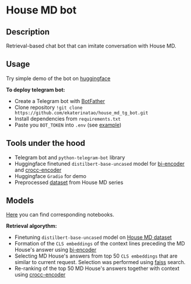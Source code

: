# House MD bot

## Description
Retrieval-based chat bot that can imitate conversation with House MD.

## Usage

Try simple demo of the bot on [huggingface](https://huggingface.co/spaces/ekaterinatao/house_md_bot)

**To deploy telegram bot:**  
  
* Create a Telegram bot with [BotFather](https://t.me/botfather)  
* Clone repository `!git clone https://github.com/ekaterinatao/house_md_tg_bot.git`  
* Install dependencies from `requirements.txt`  
* Paste you `BOT_TOKEN` into `.env` (see [example]())  
  
## Tools under the hood
* Telegram bot and `python-telegram-bot` library  
* Huggingface finetuned `distilbert-base-uncased` model for [bi-encoder](https://huggingface.co/ekaterinatao/house-md-bot-bert-bi-encoder) and [crocc-encoder](https://huggingface.co/ekaterinatao/house-md-bot-bert-cross-encoder)  
* Huggingface `Gradio` for demo  
* Preprocessed [dataset](https://huggingface.co/datasets/ekaterinatao/house_md_context3) from House MD series  

## Models
[Here]() you can find corresponding notebooks.  

**Retrieval algorythm:**  
* Finetuning `distilbert-base-uncased` model on [House MD dataset](https://huggingface.co/datasets/ekaterinatao/house_md_context3)  
* Formation of the `CLS embeddings` of the context lines preceding the MD House's answer using [bi-encoder](https://huggingface.co/ekaterinatao/house-md-bot-bert-bi-encoder)  
* Selecting MD House's answers from top 50 `CLS embeddings` that are similar to current request. Selection was performed using [faiss](https://github.com/facebookresearch/faiss) search.  
* Re-ranking of the top 50 MD House's answers together with context using [crocc-encoder](https://huggingface.co/ekaterinatao/house-md-bot-bert-cross-encoder)  